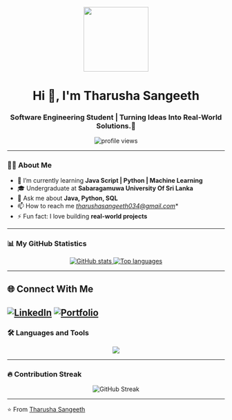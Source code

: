 <!-- Profile Header -->
<p align="center">
  <img src="https://i.ibb.co/FzYVmhC/hacker.gif" width="150px" />
</p>

<h1 align="center">Hi 👋, I'm Tharusha Sangeeth</h1>
<h3 align="center">Software Engineering Student | Turning Ideas Into Real-World Solutions.🚀</h3>

<p align="center">
  <img src="https://komarev.com/ghpvc/?username=arunapb&label=Profile%20views&color=0e75b6&style=flat" alt="profile views" />
</p>

---

### 👨‍💻 About Me
- 🌱 I’m currently learning **Java Script | Python | Machine Learning**
- 🎓 Undergraduate at **Sabaragamuwa University Of Sri Lanka**
- 💬 Ask me about **Java, Python, SQL**
- 📫 How to reach me *tharushasangeeth034@gmail.com**
- ⚡ Fun fact: I love building **real-world projects**

---

### 📊 My GitHub Statistics
<div align="center">

<a href="https://github.com/Tharusha2002-s">
  <img src="https://github-readme-stats.vercel.app/api?username=arunapb&show_icons=true&theme=radical" alt="GitHub stats" />
</a>

<a href="https://github.com/Tharusha2002-s">
  <img src="https://github-readme-stats.vercel.app/api/top-langs/?username=arunapb&layout=compact&theme=radical" alt="Top languages" />
</a>

</div>

---


## 🌐 Connect With Me
[![LinkedIn](https://img.shields.io/badge/LinkedIn-0077B5?style=for-the-badge&logo=linkedin&logoColor=white)](https://www.linkedin.com/in/tharusha-hettiarachchi-5b44782aa/)
[![Portfolio](https://img.shields.io/badge/Portfolio-FF5722?style=for-the-badge&logo=google-chrome&logoColor=white)](http://127.0.0.1:5502/index.html#)
---

### 🛠️ Languages and Tools
<p align="center">
<img src="https://skillicons.dev/icons?i=java,c,py,js,html,css,react,nodejs,express,mysql,bootstrap,git,github,linux,vscode,ps" />
</p>

---

### 🔥 Contribution Streak
<p align="center">
  <img src="https://github-readme-streak-stats.herokuapp.com/?user=Tharusha2002-stheme=radical" alt="GitHub Streak" />
</p>

---

⭐️ From [Tharusha Sangeeth](https://github.com/arunapb)
